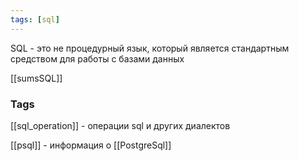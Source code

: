 ```yaml
---
tags: [sql]
---
```


SQL - это не процедурный язык, который является стандартным средством для работы с базами данных 


[[sumsSQL]]
### Tags

[[sql_operation]] - операции sql и других диалектов

[[psql]] - информация о [[PostgreSql]]


